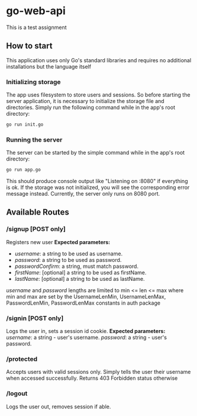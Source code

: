 # go-web-api
This is a test assignment

## How to start
This application uses only Go's standard libraries and requires no additional installations but the language itself

### Initializing storage
The app uses filesystem to store users and sessions. So before starting the server application, it is necessary to initialize the storage file and directories. Simply run the following command while in the app's root directory:
```bash
go run init.go
```

### Running the server
The server can be started by the simple command while in the app's root directory:
```bash
go run app.go
```
This should produce console output like "Listening on :8080" if everything is ok. If the storage was not initialized, you will see the corresponding error message instead.
Currently, the server only runs on 8080 port.


## Available Routes
### /signup [POST only]
Registers new user
**Expected parameters:**
* _username_: a string to be used as username.
* _password_: a string to be used as password.
* _passwordConfirm_: a string, must match password.
* _firstName_: [optional] a string to be used as firstName.
* _lastName_: [optional] a string to be used as lastName.

_username_ and _password_ lengths are limited to min <= len <= max where min and max are set by the UsernameLenMin, UsernameLenMax, PasswordLenMin, PasswordLenMax constants in auth package


### /signin [POST only]
Logs the user in, sets a session id cookie.
**Expected parameters:**
_username_: a string - user's username.
_password_: a string - user's password.

### /protected
Accepts users with valid sessions only. Simply tells the user their username when accessed successfully. Returns 403 Forbidden status otherwise

### /logout
Logs the user out, removes session if able.